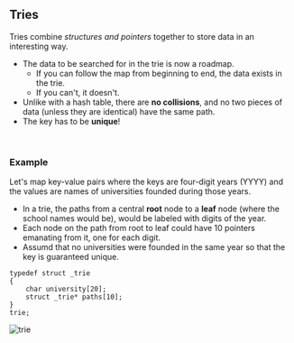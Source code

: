 ## Tries

Tries combine *structures and pointers* together to store data in an interesting way.
* The data to be searched for in the trie is now a roadmap.
  * If you can follow the map from beginning to end, the data exists in the trie.
  * If you can't, it doesn't.
* Unlike with a hash table, there are **no collisions**, and no two pieces of data (unless they are identical) have the same path.
* The key has to be **unique**!


<br />

### Example

Let's map key-value pairs where the keys are four-digit years (YYYY) and the values are names of universities founded during those years. 
* In a trie, the paths from a central **root** node to a **leaf** node (where the school names would be), would be labeled with digits of the year.
* Each node on the path from root to leaf could have 10 pointers emanating from it, one for each digit.
* Assumd that no universities were founded in the same year so that the key is guaranteed unique.

```
typedef struct _trie
{
    char university[20];
    struct _trie* paths[10];
}
trie;
```

![trie](https://github.com/linda2020130/Notes_CS50/blob/master/Pictures/tries.PNG)
